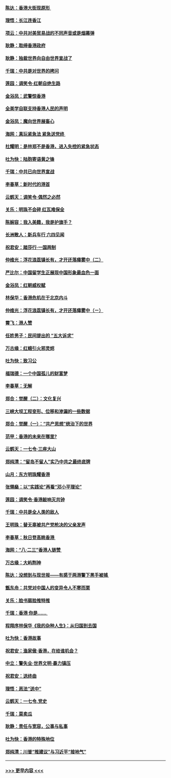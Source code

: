 #### [陈达：香港大街现原形 ](../pages/nsc993/n11495441.md?t=09030733) 
#### [理悟：长江连香江](../pages/nsc993/n11495377.md?t=09030733) 
#### [项云：中共对美贸易战的不同声音或是烟幕弹](../pages/nsc993/n11494929.md?t=09030733) 
#### [耿静：取缔香港政府](../pages/nsc993/n11494218.md?t=09030733) 
#### [耿静：独裁世界向自由世界宣战了](../pages/nsc993/n11494190.md?t=09030733) 
#### [千瑞：中共是对世界的拷问](../pages/nsc993/n11493021.md?t=09030733) 
#### [莲园：调笑令‧红朝自绝生路](../pages/nsc993/n11493011.md?t=09030733) 
#### [金浴凤：武警惊香港](../pages/nsc993/n11492994.md?t=09030733) 
#### [全美学自联支持香港人民的声明](../pages/nsc993/n11492630.md?t=09030733) 
#### [金浴凤：魔向世界展畜心](../pages/nsc993/n11492599.md?t=09030733) 
#### [海网：真玩紧急法 紧急送党终 ](../pages/nsc993/n11492535.md?t=09030733) 
#### [杜耀明：是林郑不是香港，进入失控的紧急状态](../pages/nsc993/n11491420.md?t=09030733) 
#### [吐为快：陆胞寄语黄之锋](../pages/nsc993/n11491117.md?t=09030733) 
#### [千瑞：中共已向世界宣战](../pages/nsc993/n11490123.md?t=09030733) 
#### [李春草：新时代的港首](../pages/nsc993/n11489864.md?t=09030733) 
#### [云鹤天：调笑令·偶然之必然](../pages/nsc993/n11489701.md?t=09030733) 
#### [关乐：明珠不会碎 红瓦难保全](../pages/nsc993/n11489647.md?t=09030733) 
#### [陈婉容：我入美籍，我是护旗手？](../pages/nsc993/n11487908.md?t=09030733) 
#### [长洲散人：新兵车行 六四见闻](../pages/nsc993/n11487729.md?t=09030733) 
#### [祝君安：踏莎行‧一国两制](../pages/nsc993/n11487699.md?t=09030733) 
#### [仲维光：浮花浪蕊镇长有，才开还落瘴雾中（二）](../pages/nsc993/n11483286.md?t=09030733) 
#### [严比尔：中国留学生正展现中国形象最血色一面](../pages/nsc993/n11485145.md?t=09030733) 
#### [金浴凤：红朝威权赋](../pages/nsc993/n11485191.md?t=09030733) 
#### [林保华：香港危机在于北京内斗](../pages/nsc993/n11484593.md?t=09030733) 
#### [仲维光：浮花浪蕊镇长有，才开还落瘴雾中（ㄧ）](../pages/nsc993/n11483259.md?t=09030733) 
#### [霄飞：港人赞](../pages/nsc993/n11482957.md?t=09030733) 
#### [任姓男子：民间提出的 “五大诉求”](../pages/nsc993/n11482897.md?t=09030733) 
#### [万古缘：红蛾引火邪灵烬](../pages/nsc993/n11482886.md?t=09030733) 
#### [吐为快：致习公](../pages/nsc993/n11482867.md?t=09030733) 
#### [福瑞德：一个中国孤儿的财富梦](../pages/nsc993/n11482817.md?t=09030733) 
#### [李春草：无解](../pages/nsc993/n11482791.md?t=09030733) 
#### [郑合：觉醒（二）：文化复兴](../pages/nsc993/n11478025.md?t=09030733) 
#### [三峡大坝工程变形、位移和渗漏的一些数据](../pages/nsc993/n11478232.md?t=09030733) 
#### [郑合：觉醒（一）：“共产思想”统治下的世界](../pages/nsc993/n11477663.md?t=09030733) 
#### [范甲：香港的未来在哪里?](../pages/nsc993/n11477249.md?t=09030733) 
#### [云鹤天：一七令·三座大山](../pages/nsc993/n11477192.md?t=09030733) 
#### [郑纯清：“留岛不留人”实乃中共之最终底牌](../pages/nsc993/n11476160.md?t=09030733) 
#### [山月：东方明珠耀香港](../pages/nsc993/n11476077.md?t=09030733) 
#### [张翎燊：以“实践论”再看“邓小平理论”](../pages/nsc993/n11475733.md?t=09030733) 
#### [莲园：调笑令‧香港敲响灭共钟](../pages/nsc993/n11475723.md?t=09030733) 
#### [千瑞：中共是全人类的敌人](../pages/nsc993/n11475329.md?t=09030733) 
#### [王明珠：替无辜被共产党枪决的父亲发声](../pages/nsc993/n11474570.md?t=09030733) 
#### [李春草：秋日登高眺香港 ](../pages/nsc993/n11474491.md?t=09030733) 
#### [海网：“八·二三”香港人链赞 ](../pages/nsc993/n11474538.md?t=09030733) 
#### [万古缘：大屿荆神](../pages/nsc993/n11474401.md?t=09030733) 
#### [陈达：没想到与现世报——有感于两港警下黑手被捕 ](../pages/nsc993/n11472557.md?t=09030733) 
#### [甑东舟：共党对中国人的变异令人不寒而栗](../pages/nsc993/n11472496.md?t=09030733) 
#### [关乐：脸书扇脸推特推](../pages/nsc993/n11472488.md?t=09030733) 
#### [千瑞：香港  你是…… ](../pages/nsc993/n11472459.md?t=09030733) 
#### [程翔序林保华《我的杂种人生》：从归国到去国](../pages/nsc993/n11472369.md?t=09030733) 
#### [吐为快：香港故事](../pages/nsc993/n11471931.md?t=09030733) 
#### [祝君安：渔家傲‧香港，在给谁机会？](../pages/nsc993/n11469718.md?t=09030733) 
#### [中立：警失业‧世界文明‧暴力镇压](../pages/nsc993/n11467566.md?t=09030733) 
#### [祝君安：送终曲](../pages/nsc993/n11467546.md?t=09030733) 
#### [理悟：恶法“送中”](../pages/nsc993/n11467290.md?t=09030733) 
#### [云鹤天：一七令.党史](../pages/nsc993/n11464122.md?t=09030733) 
#### [千瑞：莫卖瓜](../pages/nsc993/n11463014.md?t=09030733) 
#### [耿静：责任与宽容，公事与私事](../pages/nsc993/n11462810.md?t=09030733) 
#### [吐为快：香港的特殊地位](../pages/nsc993/n11462562.md?t=09030733) 
#### [郑纯清：川普“推建议”与习近平“接地气”](../pages/nsc993/n11461683.md?t=09030733) 

----
#### [ >>> 更早内容 <<< ](../indexes/nsc993-earlier.md)
